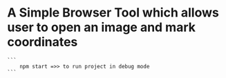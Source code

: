 # A Simple Browser Tool which allows user to open an image and mark coordinates
	```
		npm start =>> to run project in debug mode
	```
